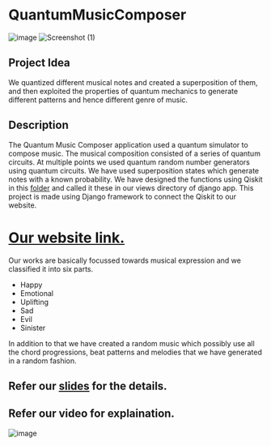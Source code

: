 # QuantumMusicComposer

![image](https://user-images.githubusercontent.com/77186755/137850714-4785a7e0-a23c-4dd5-9ff8-78b26bb15fe4.png)
![Screenshot (1)](https://user-images.githubusercontent.com/77186755/137854040-9facae1f-7e18-4ed0-b9fb-817f2716db01.png)
## Project Idea
We quantized different musical notes and created a superposition of them, and then exploited the properties of quantum mechanics to generate different patterns and hence different genre of music.
## Description
The Quantum Music Composer application used a quantum simulator to compose music. The musical composition consisted of a series of quantum circuits. At multiple points we used quantum random number generators using quantum circuits. We have used superposition states which generate notes with a known probability. We have designed the functions using Qiskit in this [folder](https://github.com/jezerjojo14/QuantumMusicComposer/blob/main/composerapp/quantum_program.py) and called it these in our views directory of django app. This project is made using Django framework to connect the Qiskit to our website. 

# [Our website link.](https://quantummaestros.herokuapp.com/)
Our works are basically focussed towards musical expression and we classified it into six parts.
* Happy
* Emotional
* Uplifting
* Sad
* Evil
* Sinister

In addition to that we have created a random music which possibly use all the chord progressions, beat patterns and melodies that we have generated in a random fashion.

Refer our [slides](https://docs.google.com/presentation/d/1z2rtFk_focGKVdHy_KLWUTKf6kvfiR9KQerfooL19MI/edit?usp=sharing) for the details.
---
Refer our video for explaination.
---
![image](https://user-images.githubusercontent.com/77186755/137858382-63bceede-0d42-4551-84cf-f63e5e8a0fc2.png)



